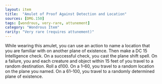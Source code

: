 ```yaml
---
layout: item
title:  "Amulet of Proof Against Detection and Location"
sources: [DMG.150]
tags: [wondrous, very-rare, attunement]
category: "Wondrous Item"
rarity: "Very rare (requires attunement)"
---
```


While wearing this amulet, you can use an action to name a location that you are familiar with on another plane of existence. Then make a DC 15 Intelligence check. On a successful check, you cast the plane shift spell. On a failure, you and each creature and object within 15 feet of you travel to a random destination. Roll a d100. On a 1–60, you travel to a random location on the plane you named. On a 61–100, you travel to a randomly determined plane of existence.